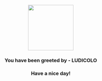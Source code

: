 <p align="center">
            <img src="https://raw.githubusercontent.com/PokeAPI/sprites/master/sprites/pokemon/272.png" width="150" height="150">
          </p>
          <h3 align="center">You have been greeted by - <b>LUDICOLO</b></h3>
          <h3 align="center">Have a nice day!</h3>
